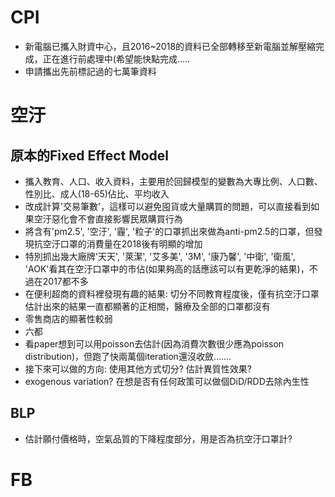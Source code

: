 #  CPI
* 新電腦已攜入財資中心，且2016~2018的資料已全部轉移至新電腦並解壓縮完成，正在進行前處理中(希望能快點完成.....
* 申請攜出先前標記過的七萬筆資料

# 空汙
## 原本的Fixed Effect Model
* 攜入教育、人口、收入資料，主要用於回歸模型的變數為大專比例、人口數、性別比、成人(18-65)佔比、平均收入
* 改成計算'交易筆數'，這樣可以避免囤貨或大量購買的問題，可以直接看到如果空汙惡化會不會直接影響民眾購買行為
* 將含有'pm2.5', '空汙', '霾', '粒子'的口罩抓出來做為anti-pm2.5的口罩，但發現抗空汙口罩的消費量在2018後有明顯的增加
* 特別抓出幾大廠牌'天天', '萊潔', '艾多美', '3M', '康乃馨', '中衛', '衛風', 'AOK'看其在空汙口罩中的市佔(如果夠高的話應該可以有更乾淨的結果)，不過在2017都不多
* 在便利超商的資料裡發現有趣的結果: 切分不同教育程度後，僅有抗空汙口罩估計出來的結果一直都顯著的正相關，醫療及全部的口罩都沒有
* 零售商店的顯著性較弱
* 六都
* 看paper想到可以用poisson去估計(因為消費次數很少應為poisson distribution)，但跑了快兩萬個iteration還沒收斂.......
* 接下來可以做的方向: 使用其他方式切分? 估計異質性效果?
* exogenous variation? 在想是否有任何政策可以做個DiD/RDD去除內生性
## BLP
* 估計願付價格時，空氣品質的下降程度部分，用是否為抗空汙口罩計?

# FB

